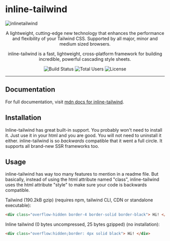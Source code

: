 # inline-tailwind

<p align="center">

  
![inlinetailwind](https://github.com/gokhanmeteerturk/inline-tailwind/assets/92143124/76960025-2303-4945-9399-c194af0ae23f)


</p>

<p align="center">
  A lightweight, cutting-edge new technology that enhances the performance and flexibility of your Tailwind CSS. Supported by all major, minor and medium sized browsers.
</p>
<p align="center">
  inline-tailwind is a fast, lightweight, cross-platform framework for building incredible, powerful cascading style sheets.
</p>

<p align="center">
    <img src="https://img.shields.io/badge/build-none-green" alt="Build Status">
    <img src="https://img.shields.io/badge/users-1.8b-green" alt="Total Users">
    <img src="https://img.shields.io/badge/License-unlicense-blue" alt="License">
</p>

------

## Documentation

For full documentation, visit [mdn docs for inline-tailwind](https://developer.mozilla.org/en-US/docs/Web/CSS).

## Installation

Inline-tailwind has great built-in support. You probably won't need to install it. Just use it in your html and you are good. You will not need to uninstall it either. inline-tailwind is so *backwards* compatible that it went a full circle. It supports all brand-new SSR frameworks too.

## Usage

inline-tailwind has way too many features to mention in a readme file. But basically, instead of using the html attribute named "class", inline-tailwind uses the html attribute "style" to make sure your code is backwards compatible.

Tailwind (190.2kB gzip)
(requires npm, tailwind CLI, CDN or standalone executable):
```html
<div class="overflow-hidden border-4 border-solid border-black"> Hi! </div>
```
Inline tailwind (0 bytes uncompressed, 25 bytes gzipped)
(no installation):
```html
<div class="overflow:hidden;border: 4px solid black"> Hi! </div>
```



